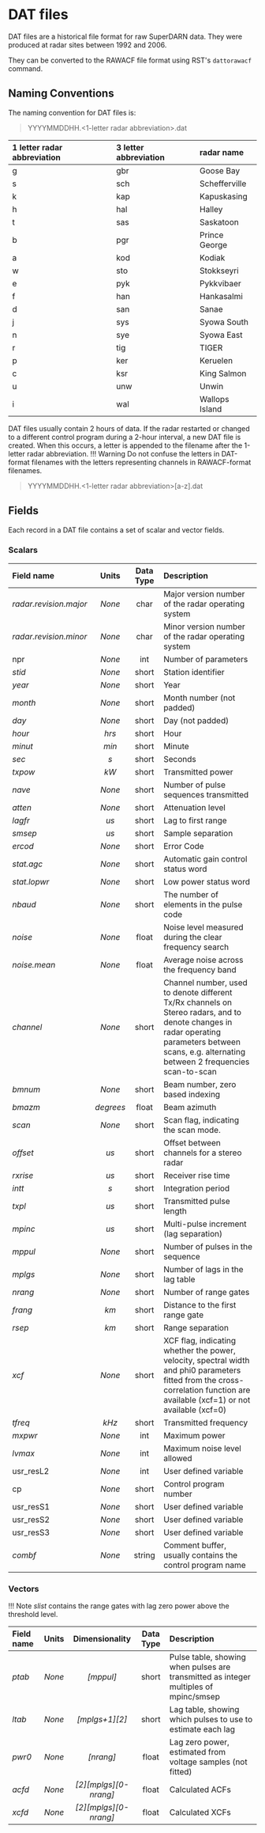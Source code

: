 <!-- Copyright (C) 2020 SuperDARN Canada, University of Saskatchewan 
author(s): Marina Schmidt 

Disclaimer: License under GNU v3.0, the file is found in the root directory under LICENSE 

-->
# DAT files 

DAT files are a historical file format for raw SuperDARN data. They were produced at radar sites between 1992 and 2006. 

They can be converted to the RAWACF file format using RST's `dattorawacf` command.

## Naming Conventions

The naming convention for DAT files is:

> YYYYMMDDHH.<1-letter radar abbreviation>.dat

| 1 letter radar abbreviation | 3 letter abbreviation | radar name     |
| :----                       | :---                  | :---           |
| g                           | gbr                   | Goose Bay      |
| s                           | sch                   | Schefferville  |
| k                           | kap                   | Kapuskasing    |
| h                           | hal                   | Halley         |
| t                           | sas                   | Saskatoon      |
| b                           | pgr                   | Prince George  |
| a                           | kod                   | Kodiak         |
| w                           | sto                   | Stokkseyri     |
| e                           | pyk                   | Pykkvibaer     |
| f                           | han                   | Hankasalmi     |
| d                           | san                   | Sanae          |
| j                           | sys                   | Syowa South    |
| n                           | sye                   | Syowa East     |
| r                           | tig                   | TIGER          |
| p                           | ker                   | Keruelen       |
| c                           | ksr                   | King Salmon    |
| u                           | unw                   | Unwin          |
| i                           | wal                   | Wallops Island |


DAT files usually contain 2 hours of data. If the radar restarted or changed to a different control program during a 2-hour interval, a new DAT file is created. When this occurs, a letter is appended to the filename after the 1-letter radar abbreviation.
!!! Warning
    Do not confuse the letters in DAT-format filenames with the letters representing channels in RAWACF-format filenames. 

> YYYYMMDDHH.<1-letter radar abbreviation>[a-z].dat

## Fields

Each record in a DAT file contains a set of scalar and vector fields. 

### Scalars

| Field name             | Units     | Data Type | Description                                                                                                                                                                                      |
| :----------            | :-----:   | :-------: | :---                                                                                                                                                                                             |
| *radar.revision.major* | *None*    | char      | Major version number of the radar operating system                                                                                                                                               |
| *radar.revision.minor* | *None*    | char      | Minor version number of the radar operating system                                                                                                                                               |
| npr                    | *None*    | int       | Number of parameters                                                                                                                                                                             |
| *stid*                 | *None*    | short     | Station identifier                                                                                                                                                                               |
| *year*                 | *None*    | short     | Year                                                                                                                                                                                             |
| *month*                | *None*    | short     | Month number (not padded)                                                                                                                                                                        |
| *day*                  | *None*    | short     | Day (not padded)                                                                                                                                                                                 |
| *hour*                 | *hrs*     | short     | Hour                                                                                                                                                                                             |
| *minut*                | *min*     | short     | Minute                                                                                                                                                                                           |
| *sec*                  | *s*       | short     | Seconds                                                                                                                                                                                          |
| *txpow*                | *kW*      | short     | Transmitted power                                                                                                                                                                                |
| *nave*                 | *None*    | short     | Number of pulse sequences transmitted                                                                                                                                                            |
| *atten*                | *None*    | short     | Attenuation level                                                                                                                                                                                |
| *lagfr*                | *us*      | short     | Lag to first range                                                                                                                                                                               |
| *smsep*                | *us*      | short     | Sample separation                                                                                                                                                                                |
| *ercod*                | *None*    | short     | Error Code                                                                                                                                                                                       |
| *stat.agc*             | *None*    | short     | Automatic gain control status word                                                                                                                                                               |
| *stat.lopwr*           | *None*    | short     | Low power status word                                                                                                                                                                            |
| *nbaud*                | *None*    | short     | The number of elements in the pulse code                                                                                                                                                         |
| *noise*                | *None*    | float     | Noise level measured during the clear frequency search                                                                                                                                                     |
| *noise.mean*           | *None*    | float     | Average noise across the frequency band                                                                                                                                                          |
| *channel*              | *None*    | short     | Channel number, used to denote different Tx/Rx channels on Stereo radars, and to denote changes in radar operating parameters between scans, e.g. alternating between 2 frequencies scan-to-scan |
| *bmnum*                | *None*    | short     | Beam number, zero based indexing                                                                                                                                                                 |
| *bmazm*                | *degrees* | float     | Beam azimuth                                                                                                                                                                                     |
| *scan*                 | *None*    | short     | Scan flag, indicating the scan mode.                                                                                                                                                             |
| *offset*               | *us*      | short     | Offset between channels for a stereo radar                                                                                                                                                       |
| *rxrise*               | *us*      | short     | Receiver rise time                                                                                                                                                                               |
| *intt*                 | *s*       | short     | Integration period                                                                                                                                                            |
| *txpl*                 | *us*      | short     | Transmitted pulse length                                                                                                                                                                         |
| *mpinc*                | *us*      | short     | Multi-pulse increment (lag separation)                                                                                                                                                           |
| *mppul*                | *None*    | short     | Number of pulses in the sequence                                                                                                                                                                 |
| *mplgs*                | *None*    | short     | Number of lags in the lag table                                                                                                                                                                  |
| *nrang*                | *None*    | short     | Number of range gates                                                                                                                                                                            |
| *frang*                | *km*      | short     | Distance to the first range gate                                                                                                                                                                 |
| *rsep*                 | *km*      | short     | Range separation                                                                                                                                                                                 |
| *xcf*                  | *None*    | short     | XCF flag, indicating whether the power, velocity, spectral width and phi0 parameters fitted from the cross-correlation function are available (xcf=1) or not available (xcf=0)                   |
| *tfreq*                | *kHz*     | short     | Transmitted frequency                                                                                                                                                                            |
| *mxpwr*                | *None*      | int       | Maximum power                                                                                                                                                                                    |
| *lvmax*                | *None*    | int       | Maximum noise level allowed                                                                                                                                                                      |
| usr_resL2              | *None*    | int       | User defined variable                                                                                                                                                                            |
| cp                     | *None*     | short     | Control program number                                                                                                                                                                           |
| usr_resS1              | *None*    | short     | User defined variable                                                                                                                                                                            |
| usr_resS2              | *None*    | short     | User defined variable                                                                                                                                                                            |
| usr_resS3              | *None*    | short     | User defined variable                                                                                                                                                                            |
| *combf*                | *None*    | string    | Comment buffer, usually contains the control program name                                                                                                                                        |


### Vectors 

!!! Note
    *slist* contains the range gates with lag zero power above the threshold level.

| Field name  | Units    | Dimensionality | Data Type   | Description                                                                 |
| :---------- | :-----:  | :-------:      | :---:       | :---                                                                        |
| *ptab*      | *None*   | *[mppul]*      | short       | Pulse table, showing when pulses are transmitted as integer multiples of mpinc/smsep                                                              |
| *ltab*      | *None*   | *[mplgs+1][2]* | short       | Lag table, showing which pulses to use to estimate each lag                 |
| *pwr0*      | *None*     | *[nrang]*      | float       | Lag zero power, estimated from voltage samples (not fitted)  |
| *acfd*      | *None*   | *[2][mplgs][0-nrang]*    | float       | Calculated ACFs                                                             |
| *xcfd*      | *None*   | *[2][mplgs][0-nrang]*    | float       | Calculated XCFs                                                             |

